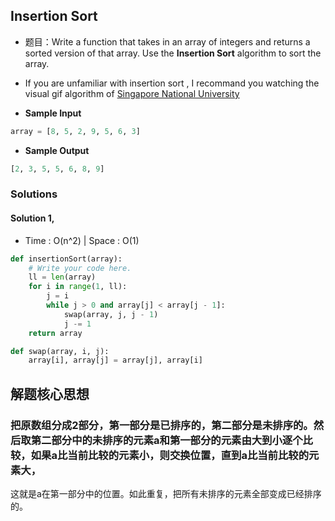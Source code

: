 ## Insertion Sort
- 题目：Write a function that takes in an array of integers and returns a sorted version of that array. Use the **Insertion Sort** algorithm to sort the array.
- If you are unfamiliar with insertion sort , I recommand you watching the visual gif algorithm of [Singapore National University](https://visualgo.net/zh/sorting)

- **Sample Input**
```python
array = [8, 5, 2, 9, 5, 6, 3]
```
- **Sample Output**
```python
[2, 3, 5, 5, 6, 8, 9]
```

### Solutions
#### Solution 1,
- Time : O(n^2) | Space : O(1)
```python
def insertionSort(array):
    # Write your code here.
    ll = len(array)
    for i in range(1, ll):
        j = i
        while j > 0 and array[j] < array[j - 1]:
            swap(array, j, j - 1)
            j -= 1
    return array

def swap(array, i, j):
    array[i], array[j] = array[j], array[i]
```

## 解题核心思想
### 把原数组分成2部分，第一部分是已排序的，第二部分是未排序的。然后取第二部分中的未排序的元素a和第一部分的元素由大到小逐个比较，如果a比当前比较的元素小，则交换位置，直到a比当前比较的元素大，
这就是a在第一部分中的位置。如此重复，把所有未排序的元素全部变成已经排序的。
